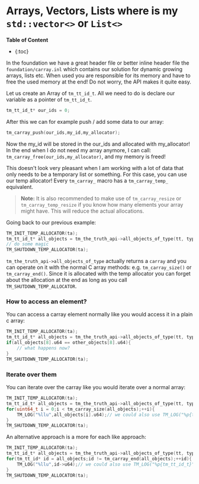 # Arrays, Vectors, Lists where is my `std::vector<>` or `List<>`

**Table of Content**

* {:toc}

In the foundation we have a great header file or better inline header file the `foundation/carray.inl` which contains our solution for dynamic growing arrays, lists etc.  When used you are responsible for its memory and have to free the used memory at the end! Do not worry, the API makes it quite easy. 

Let us create an Array of `tm_tt_id_t`. All we need to do is declare our variable as a pointer of `tm_tt_id_t`.

```c
tm_tt_id_t* our_ids = 0;
```

After this we can for example push / add some data to our array:

```c
tm_carray_push(our_ids,my_id,my_allocator);
```

Now the my_id will be stored in the our_ids and allocated with my_allocator! In the end when I do not need my array anymore, I can call: `tm_carray_free(our_ids,my_allocator)`, and my memory is freed!

This doesn't look very pleasant when I am working with a lot of data that only needs to be a temporary list or something. For this case, you can use our temp allocator! Every `tm_carray_` macro has a `tm_carray_temp_` equivalent.

> **Note:** It is also recommended to make use of `tm_carray_resize` or `tm_carray_temp_resize` if you know how many elements your array might have. This will reduce the actual allocations.

Going back to our previous example:

```c
TM_INIT_TEMP_ALLOCATOR(ta);
tm_tt_id_t* all_objects = tm_the_truth_api->all_objects_of_type(tt, type, ta);
// do some magic
TM_SHUTDOWN_TEMP_ALLOCATOR(ta);
```

`tm_the_truth_api->all_objects_of_type` actually returns a `carray` and you can operate on it with the normal C array methods: e.g. `tm_carray_size()` or `tm_carray_end()`. Since it is allocated with the temp allocator you can forget about the allocation at the end as long as you call `TM_SHUTDOWN_TEMP_ALLOCATOR`.

### How to access an element?

You can access a carray element normally like you would access it in a plain c array:

```c
TM_INIT_TEMP_ALLOCATOR(ta);
tm_tt_id_t* all_objects = tm_the_truth_api->all_objects_of_type(tt, type, ta);
if(all_objects[8].u64 == other_objects[8].u64){
    // what happens now?
}
TM_SHUTDOWN_TEMP_ALLOCATOR(ta);
```

### Iterate over them

You can iterate over the carray like you would iterate over a normal array:

```c
TM_INIT_TEMP_ALLOCATOR(ta);
tm_tt_id_t* all_objects = tm_the_truth_api->all_objects_of_type(tt, type, ta);
for(uint64_t i = 0;i < tm_carray_size(all_objects);++i){
    TM_LOG("%llu",all_objects[i].u64);// we could also use TM_LOG("%p{tm_tt_id_t}",&all_objects[i]);
}
TM_SHUTDOWN_TEMP_ALLOCATOR(ta);
```

An alternative approach is a more for each like approach:

```c
TM_INIT_TEMP_ALLOCATOR(ta);
tm_tt_id_t* all_objects = tm_the_truth_api->all_objects_of_type(tt, type, ta);
for(tm_tt_id* id = all_objects;id != tm_carray_end(all_objects);++id){
    TM_LOG("%llu",id->u64);// we could also use TM_LOG("%p{tm_tt_id_t}",id);
}
TM_SHUTDOWN_TEMP_ALLOCATOR(ta);
```

